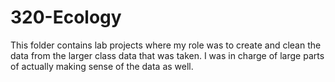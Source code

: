 # 320-Ecology

This folder contains lab projects where my role was to create and clean the data from the larger class data that was taken. I was in charge of large parts of actually making sense of the data as well. 
